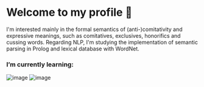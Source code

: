# Welcome to my profile 🐝
I'm interested mainly in the formal semantics of (anti-)comitativity and expressive meanings, such as comitatives, exclusives, honorifics and cussing words. Regarding NLP, I'm studying the implementation of semantic parsing in Prolog and lexical database with WordNet.

### I’m currently learning:
![image](https://img.shields.io/badge/C%23-239120?style=for-the-badge&logo=c-sharp&logoColor=white) ![image](https://img.shields.io/badge/r-%23276DC3.svg?style=for-the-badge&logo=r&logoColor=white)
